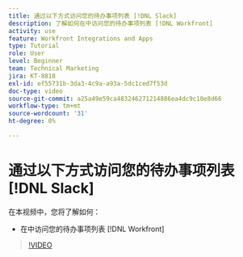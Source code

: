 ```yaml
---
title: 通过以下方式访问您的待办事项列表 [!DNL Slack]
description: 了解如何在中访问您的待办事项列表 [!DNL Workfront]
activity: use
feature: Workfront Integrations and Apps
type: Tutorial
role: User
level: Beginner
team: Technical Marketing
jira: KT-8818
exl-id: ef55731b-3da3-4c9a-a93a-5dc1ced7f53d
doc-type: video
source-git-commit: a25a49e59ca483246271214886ea4dc9c10e8d66
workflow-type: tm+mt
source-wordcount: '31'
ht-degree: 0%

---
```


# 通过以下方式访问您的待办事项列表 [!DNL Slack]

在本视频中，您将了解如何：

* 在中访问您的待办事项列表 [!DNL Workfront]

>[!VIDEO](https://video.tv.adobe.com/v/335118/?quality=12&learn=on)
